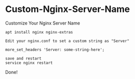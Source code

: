 # Custom-Nginx-Server-Name
Customize Your Nginx Server Name

```
apt install nginx nginx-extras

Edit your nginx.conf to set a custom string as "Server"

more_set_headers 'Server: some-string-here';

save and restart
service nginx restart
```
Done!
